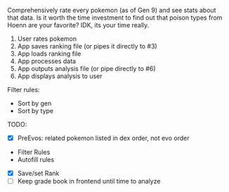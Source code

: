 Comprehensively rate every pokemon (as of Gen 9) and see stats about that data.
Is it worth the time investment to find out that poison types from Hoenn are your favorite? IDK, its your time really.

1. User rates pokemon
2. App saves ranking file (or pipes it directly to #3)
3. App loads ranking file
4. App processes data
5. App outputs analysis file (or pipe directly to #6)
6. App displays analysis to user

Filter rules:
- Sort by gen
- Sort by type

TODO:
- [x] PreEvos: related pokemon listed in dex order, not evo order
- Filter Rules
- Autofill rules
- [x] Save/set Rank 
- [ ] Keep grade book in frontend until time to analyze